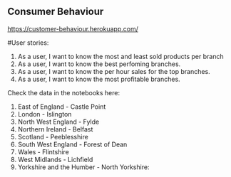 ## Consumer Behaviour 
https://customer-behaviour.herokuapp.com/

#User stories: 

1. As a user, I want to know the most and least sold products per branch
2. As a user, I want to know the best perfoming branches. 
3. As a user, I want to know the per hour sales for the top branches. 
4. As a user, I want to know the most profitable branches.



Check the data in the notebooks here: 
1. East of England	- Castle Point
2. London - Islington               
3. North West England - Fylde
4. Northern Ireland - Belfast
5. Scotland - Peeblesshire
6. South West England - Forest of Dean
7. Wales -	Flintshire
8. West Midlands - Lichfield	
9. Yorkshire and the Humber - North Yorkshire: 
 
